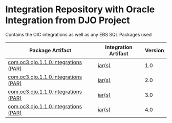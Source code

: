 # Integration Repository with Oracle Integration from DJO Project

Contains the OIC integrations as well as any EBS SQL Packages used


| Package Artifact                                                                  | Integration Artifact                                    | Version |
|-----------------------------------------------------------------------------------|---------------------------------------------------------| --------|
| [com.oc3.djo.1.1.0.integrations (PAR)](oic/com.oc3.djo.1.1.0.integrations/v1/package) | [iar(s)](oic/com.oc3.djo.1.1.0.integrations/v1/integration) | 1.0     |
| [com.oc3.djo.1.1.0.integrations (PAR)](oic/com.oc3.djo.1.1.0.integrations/v2/package) | [iar(s)](oic/com.oc3.djo.1.1.0.integrations/v2/integration) | 2.0     |
| [com.oc3.djo.1.1.0.integrations (PAR)](oic/com.oc3.djo.1.1.0.integrations/v3/package) | [iar(s)](oic/com.oc3.djo.1.1.0.integrations/v3/integration) | 3.0     |
| [com.oc3.djo.1.1.0.integrations (PAR)](oic/com.oc3.djo.1.1.0.integrations/v4/package) | [iar(s)](oic/com.oc3.djo.1.1.0.integrations/v4/integration) | 4.0     |



